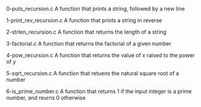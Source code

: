0-puts_recursion.c
A function that prints a string, followed by a new line

1-print_rev_recursion.c
A function that prints a string in reverse

2-strlen_recursion.c
A function that returns the length of a string

3-factorial.c
A function that returns the factorial of a given number

4-pow_recursion.c
A function that returns the value of x raised to the power of y

5-sqrt_recursion.c
A function that retuens the natural square root of a number

6-is_prime_number.c
A function that returns 1 if the input integer is a prime number, and reurns 0 otherwise
